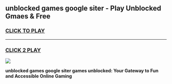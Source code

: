 
## unblocked games google siter - Play Unblocked Gmaes & Free
<h3>
<a href="https://premium.freeplayer.one?title=unblocked_games_google_siter&ref=19F">CLICK TO PLAY</a></h3>
<hr>

<h3>
<a href="https://premium.freeplayer.one?title=unblocked_games_google_siter&ref=19F">CLICK 2 PLAY</a>
  
</h3>

<a href="https://premium.freeplayer.one?title=unblocked_games_google_siter&ref=19F/"><img src="https://clearcache.store/games.png"></a>


**unblocked games google siter games unblocked: Your Gateway to Fun and Accessible Online Gaming**
